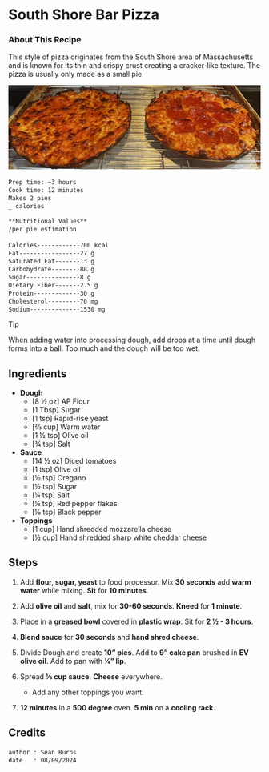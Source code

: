 # South Shore Bar Pizza
### About This Recipe

This style of pizza originates from the South Shore area of Massachusetts and is known for its thin and crispy crust creating a cracker-like texture. The pizza is usually only made as a small pie. 

![Image of South Shore Bar Pizza.](/.resources/images/south-shore-pizza.png)

```
Prep time: ~3 hours
Cook time: 12 minutes
Makes 2 pies
_ calories 
```

```
**Nutritional Values**
/per pie estimation

Calories------------700 kcal
Fat-----------------27 g
Saturated Fat-------13 g
Carbohydrate--------88 g
Sugar---------------8 g
Dietary Fiber-------2.5 g
Protein-------------30 g
Cholesterol---------70 mg
Sodium--------------1530 mg
```

> [!TIP]
> When adding water into processing dough, add drops at a time until dough forms into a ball. Too much and the dough will be too wet.  

## Ingredients

- **Dough**
    - [8 ½ oz] AP Flour
    - [1 Tbsp] Sugar
    - [1 tsp] Rapid-rise yeast
    - [⅔ cup] Warm water
    - [1 ½ tsp] Olive oil
    - [¾ tsp] Salt
- **Sauce**
    - [14 ½ oz] Diced tomatoes
    - [1 tsp] Olive oil
    - [½ tsp] Oregano
    - [½ tsp] Sugar
    - [¼ tsp] Salt
    - [¼ tsp] Red pepper flakes
    - [⅛ tsp] Black pepper
- **Toppings**
    - [1 cup] Hand shredded mozzarella cheese
    - [½ cup] Hand shredded sharp white cheddar cheese

## Steps

1. Add **flour, sugar, yeast** to food processor. Mix **30 seconds** add **warm water** while mixing. **Sit** for **10 minutes**.

2. Add **olive oil** and **salt**, mix for **30-60 seconds**. **Kneed** for **1 minute**.

3. Place in a **greased bowl** covered in **plastic wrap**. Sit for **2 ½ - 3 hours**.

4. **Blend sauce** for **30 seconds** and **hand shred cheese**.

5. Divide Dough and create **10” pies**. Add to **9” cake pan** brushed in **EV olive oil**. Add to pan with **¼” lip**. 

6. Spread **⅓ cup sauce**. **Cheese** everywhere.
    - Add any other toppings you want.

7. **12 minutes** in a **500 degree** oven. **5 min** on a **cooling rack**.

## Credits
```
author : Sean Burns
date   : 08/09/2024
```